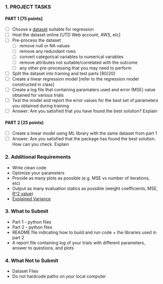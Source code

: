 ### 1. PROJECT TASKS

#### PART 1 [75 points]

- [ ] Choose a [dataset](https://archive.ics.uci.edu/ml/index.php) suitable for regression
- [ ] Host the dataset online [UTD Web account, AWS, etc]
- [ ] Pre-process the dataset
  - [ ] remove null or NA values
  - [ ] remove any redundant rows
  - [ ] convert categorical variables to numerical variables
  - [ ] remove attributes not suitable/correlated with the outcome
  - [ ] any other pre-processing that you may need to perform
- [ ] Split the dataset into training and test parts [80/20]
- [ ] Create a linear regression model [refer to the regression model constructed in class]
- [ ] Create a log file that containing paramaters used and error (MSE) value obtained for various trials
- [ ] Test the model and report the error values for the best set of parameters you obtained during training
- [ ] Answer: Are you satisfied that you have found the best solution? Explain

#### PART 2 [25 points)

- [ ] Create a linear model using ML library with the same dataset from part 1
- [ ] Answer: Are you satisfied that the package has found the best solution. How can you check. Explain

### 2. Additional Requirements

- Write clean code
- Optimize your parameters
- Provide as many plots as possible (e.g. MSE vs number of iterations, etc)
- Output as many evaluation statics as possible (weight coefficients, MSE, [R^2 value](https://en.wikipedia.org/wiki/Coefficient_of_determination))
- [Explained Variance](https://en.wikipedia.org/wiki/Explained_variation)

### 3. What to Submit

- Part 1 - python files
- Part 2 - python files
- README file indicating how to build and run code + the libraries used in part 2
- A report file containing log of your trials with different parameters, answer to questions, and plots

### 4. What Not to Submit

- Dataset Files
- Do not hardcode paths on your local computer

